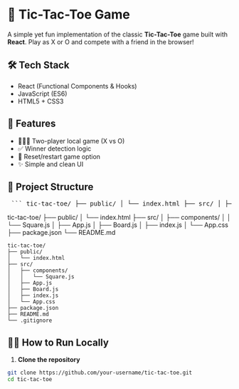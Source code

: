 # 🧠 Tic-Tac-Toe Game

A simple yet fun implementation of the classic **Tic-Tac-Toe** game built with **React**. Play as X or O and compete with a friend in the browser!

## 🛠️ Tech Stack

- React (Functional Components & Hooks)
- JavaScript (ES6)
- HTML5 + CSS3

## 🚀 Features

- 🧑‍🤝‍🧑 Two-player local game (X vs O)
- ✅ Winner detection logic
- 🔄 Reset/restart game option
- ✨ Simple and clean UI

## 📁 Project Structure

<pre> ``` tic-tac-toe/ ├── public/ │ └── index.html ├── src/ │ ├── components/ │ │ └── Square.js │ ├── App.js │ ├── Board.js │ ├── index.js │ └── App.css ├── package.json └── README.md ``` </pre>

tic-tac-toe/
├── public/
│   └── index.html
├── src/
│   ├── components/
│   │   └── Square.js
│   ├── App.js
│   ├── Board.js
│   ├── index.js
│   └── App.css
├── package.json
└── README.md

```
tic-tac-toe/
├── public/
│   └── index.html
├── src/
│   ├── components/
│   │   └── Square.js
│   ├── App.js
│   ├── Board.js
│   ├── index.js
│   └── App.css
├── package.json
├── README.md
└── .gitignore
```

## 🧑‍💻 How to Run Locally

1. **Clone the repository**

```bash
git clone https://github.com/your-username/tic-tac-toe.git
cd tic-tac-toe
